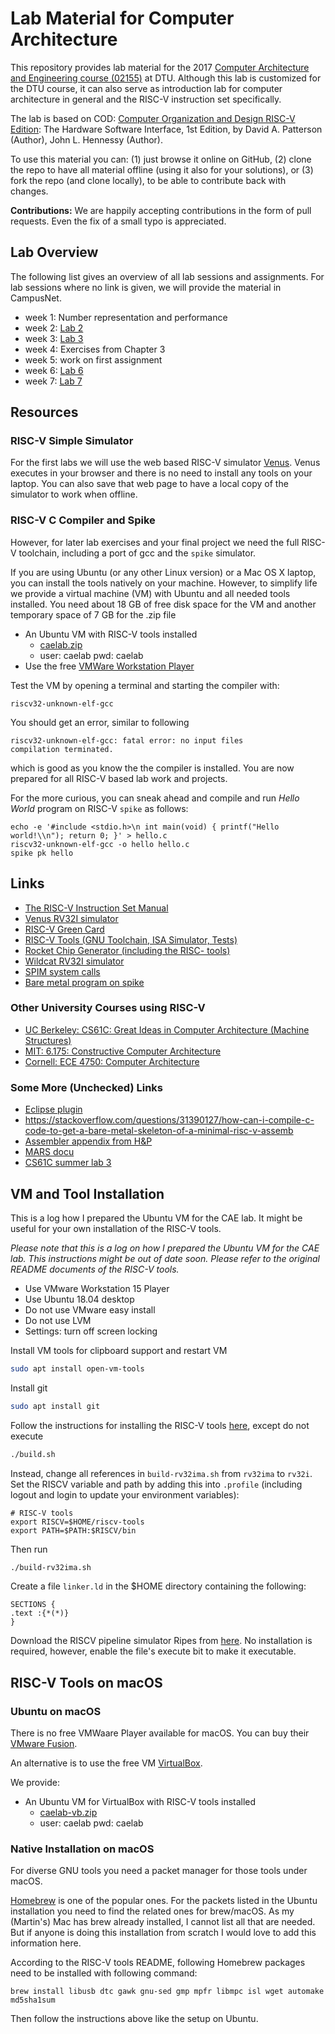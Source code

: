 # Lab Material for Computer Architecture

This repository provides lab material for the 2017
[Computer Architecture and Engineering course (02155)](http://www2.imm.dtu.dk/courses/02155/) at DTU.
Although this lab is customized for the DTU course, it can also serve as
introduction lab for computer architecture in general and the RISC-V
instruction set specifically.

The lab is based on COD: [Computer Organization and Design RISC-V Edition](https://www.amazon.com/Computer-Organization-Design-RISC-V-Architecture/dp/0128122757):
The Hardware Software Interface, 1st Edition,
by David A. Patterson (Author), John L. Hennessy (Author).

To use this material you can: (1) just browse it online on GitHub,
(2) clone the repo to have all material offline (using it also
for your solutions),
or (3) fork the repo (and clone locally), to be able to contribute back with changes.

**Contributions:** We are happily accepting contributions in the form of
pull requests. Even the fix of a small typo is appreciated.

## Lab Overview

The following list gives an overview of all lab sessions and assignments.
For lab sessions where no link is given, we will provide the material in CampusNet.

 * week 1: Number representation and performance
 * week 2: [Lab 2](lab2)
 * week 3: [Lab 3](lab3)
 * week 4: Exercises from Chapter 3
 * week 5: work on first assignment
 * week 6: [Lab 6](lab6)
 * week 7: [Lab 7](lab7)

## Resources

### RISC-V Simple Simulator

For the first labs we will use the web based RISC-V simulator [Venus](https://kvakil.github.io/venus/).
Venus executes in your browser and there is no need to install any tools
on your laptop. You can also save that web page to have a local copy of
the simulator to work when offline.

### RISC-V C Compiler and Spike

However, for later lab exercises and your final project we need the full RISC-V toolchain, including a port of gcc and the `spike` simulator.

If you are using Ubuntu (or any other Linux version) or a Mac OS X laptop, you can install the tools
natively on your machine. However, to simplify life we provide a virtual machine (VM) with Ubuntu
and all needed tools installed. You need about 18 GB of free disk space for the VM and another
temporary space of 7 GB for the .zip file

 * An Ubuntu VM with RISC-V tools installed
   * [caelab.zip](https://patmos-download.compute.dtu.dk/de2lab.zip)
   * user: caelab pwd: caelab
 * Use the free [VMWare Workstation Player](https://www.vmware.com/products/workstation-player.html)

Test the VM by opening a terminal and starting the compiler with:
```
riscv32-unknown-elf-gcc
```

You should get an error, similar to following
```
riscv32-unknown-elf-gcc: fatal error: no input files
compilation terminated.
```
which is good as you know the the compiler is installed.
You are now prepared for all RISC-V based lab work and projects.


For the more curious, you can sneak ahead and compile and run 
_Hello World_ program on RISC-V `spike` as follows:
```
echo -e '#include <stdio.h>\n int main(void) { printf("Hello world!\\n"); return 0; }' > hello.c
riscv32-unknown-elf-gcc -o hello hello.c
spike pk hello
```

## Links

 * [The RISC-V Instruction Set Manual](https://riscv.org/specifications/)
 * [Venus RV32I simulator](https://kvakil.github.io/venus/)
 * [RISC-V Green Card](https://www.cl.cam.ac.uk/teaching/1617/ECAD+Arch/files/docs/RISCVGreenCardv8-20151013.pdf)
 * [RISC-V Tools (GNU Toolchain, ISA Simulator, Tests)](https://github.com/riscv/riscv-tools)
 * [Rocket Chip Generator (including the RISC- tools)](https://github.com/freechipsproject/rocket-chip)
 * [Wildcat RV32I simulator](https://github.com/schoeberl/wildcat)
 * [SPIM system calls](https://www.doc.ic.ac.uk/lab/secondyear/spim/node8.html)
 * [Bare metal program on spike](https://github.com/schoeberl/cae-examples)

### Other University Courses using RISC-V

 * [UC Berkeley: CS61C: Great Ideas in Computer Architecture (Machine Structures)](http://inst.eecs.berkeley.edu/~cs61c/fa17/)
 * [MIT: 6.175: Constructive Computer Architecture](http://csg.csail.mit.edu/6.175/index.html)
 * [Cornell: ECE 4750: Computer Architecture](http://www.csl.cornell.edu/courses/ece4750/2016f/)

### Some More (Unchecked) Links

 * [Eclipse plugin](https://gnu-mcu-eclipse.github.io/plugins/features/)
 * <https://stackoverflow.com/questions/31390127/how-can-i-compile-c-code-to-get-a-bare-metal-skeleton-of-a-minimal-risc-v-assemb>
 * [Assembler appendix from H&P](http://pages.cs.wisc.edu/~larus/HP_AppA.pdf)
 * [MARS docu](http://courses.missouristate.edu/KenVollmar/mars/CCSC-CP%20material/MARS%20Tutorial.doc)
 * [CS61C summer lab 3](http://www-inst.eecs.berkeley.edu/~cs61c/su17/labs/03/)

## VM and Tool Installation

This is a log how I prepared the Ubuntu VM for the CAE lab. It might be useful for your own installation of the RISC-V tools.

_Please note that this is a log on how I prepared the Ubuntu VM for the CAE lab.
This instructions might be out of date soon. Please refer to the original README
documents of the RISC-V tools._

 * Use VMware Workstation 15 Player
 * Use Ubuntu 18.04 desktop
 * Do not use VMware easy install
 * Do not use LVM
 * Settings: turn off screen locking
 
Install VM tools for clipboard support and restart VM
```bash
sudo apt install open-vm-tools
```

Install git
```bash
sudo apt install git
```

Follow the instructions for installing the RISC-V tools [here](https://github.com/riscv/riscv-tools),
except do not execute 
```bash
./build.sh
```
Instead, change all references in `build-rv32ima.sh` from `rv32ima` to `rv32i`.
Set the RISCV variable and path by adding this into `.profile`
(including logout and login to update your environment variables):
```
# RISC-V tools
export RISCV=$HOME/riscv-tools
export PATH=$PATH:$RISCV/bin
```
Then run
```bash
./build-rv32ima.sh
```

Create a file `linker.ld` in the $HOME directory containing the following:
```
SECTIONS {
.text :{*(*)}
}
```

Download the RISCV pipeline simulator Ripes from [here](https://github.com/mortbopet/Ripes/releases).
No installation is required, however, enable the file's execute bit to make it executable.

## RISC-V Tools on macOS

### Ubuntu on macOS

There is no free VMWaare Player available for macOS. You can buy their
[VMware Fusion](https://www.vmware.com/products/fusion.html).

An alternative is to use the free VM [VirtualBox](https://www.virtualbox.org/).

We provide: 

 * An Ubuntu VM for VirtualBox  with RISC-V tools installed
   * [caelab-vb.zip](http://patmos.compute.dtu.dk/caelab-vb.zip)
   * user: caelab pwd: caelab


### Native Installation on macOS

For diverse GNU tools you need a packet manager for those tools under macOS.

[Homebrew](https://brew.sh/) is one of the popular ones. For the packets
listed in the Ubuntu installation you need to find the related ones for brew/macOS.
As my (Martin's) Mac has brew already installed, I cannot list all that are
needed. But if anyone is doing this installation from scratch I would love
to add this information here.

According to the RISC-V tools README, following Homebrew packages need to be
installed with following command:

```
brew install libusb dtc gawk gnu-sed gmp mpfr libmpc isl wget automake md5sha1sum
```

Then follow the instructions above like the setup on Ubuntu.
